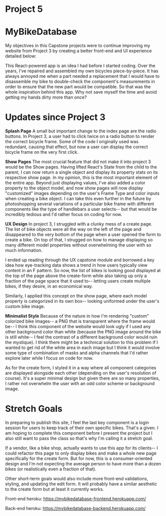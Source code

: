 # Project 5
# MyBikeDatabase
My objectives in this Capstone projects were to continue improving my website from Project 3 by creating a better front-end and UI experience detailed below:

This React-powered app is an idea I had before I started coding. Over the years, I've repaired and assembled my own bicycles piece-by-piece. It has always annoyed me when a part needed a replacement that I would have to disassemble my bike to double-check the component's measurements in order to ensure that the new part would be compatible. So that was the whole inspiration behind this app. Why not save myself the time and avoid getting my hands dirty more than once?

# Updates since Project 3

**Splash Page**
A small but important change to the index page are the radio buttons. In Project 3, a user had to click twice on a radio button to render the correct bicycle frame. Some of the code I originally used was redundant, causing that effect, but now a user can display the correct bicycle frame on the very first click.

**Show Pages**
The most crucial feature that did not make it into project 3 would be the Show pages. Having lifted React's State from the child to the parent, I can now return a single object and display its property stats on its respective show page. In my opinion, this is the most important element of the entire app. Beyond just displaying values, I've also added a color property to the object model, and now show pages will now display "customized" images depending on the user's Frame Type and color inputs when creating a bike object. I can take this even further in the future by photoshopping several variations of a particular bike frame with different components like the type of handlebars a user selects-- but that would be incredibly tedious and I'd rather focus on coding for now.

**UX Design**
In project 3, I struggled with a clunky mess of a create page. The list of bike objects were all the way on the left of the page and disappeared to the very bottom of the page when a user opened the form to create a bike. On top of that, I strugged on how to manage displaying so many different model properties without overwhelming the user with so much information. 

I ended up reading through the UX capstone module and borrowed a key idea how eye-tracking data shows a trend in how users typically view content in an F pattern. So now, the list of bikes is looking good displayed at the top of the page above the create-form while also taking up only a fraction of the page space that it used to-- letting users create multiple bikes, if they desire, in an economical way.

Similarly, I applied this concept on the show page, where each model property is categorized in its own box-- looking uniformed under the user's custom bike image. 

**Minimalist Style**
Because of the nature in how I'm rendering "custom" colorized bike images-- a PNG that is transparent where the frame would be-- I think this component of the website would look ugly if I used any other background color than white (because the PNG image around the bike is still white-- I feel the contrast of a different background color would ruin the mystique). I think there might be a technical solution to this problem if I wanted to get rid of the white area in each image but I think it would involve some type of combination of masks and alpha channels that I'd rather explore later while I focus on code for now.

As for the create form, I styled it in a way where all component categories are displayed alongside each other (depending on the user's resolution of course). It's a super minimal design but given there are so many properties, I rather not overwhelm the user with an odd color scheme or background image.

# Stretch Goals
In preparing to publish this site, I feel the last key component is a login session for users to keep track of their own specific bikes. That's a given. I am hoping to complete this component before I present the project but I also still want to pass the class so that's why I'm calling it a stretch goal.

If a vendor, like a bike shop, actually wants to use this app for its clients-- I could refactor this page to only display bikes and make a whole new page specifically for the create form. But for now, this is a consumer-oriented design and I'm not expecting the average person to have more than a dozen bikes (or realistically even a fraction of that).

Other short-term goals would also include more front-end validations, styling, and updating the edit form. It will probably have a similar aesthetic to the create form but at least it currently works.

Front-end heroku: https://mybikedatabase-frontend.herokuapp.com/

Back-end heroku: https://mybikedatabase-backend.herokuapp.com/

